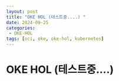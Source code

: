 ```yaml
---
layout: post
title: "OKE HOL (테스트중....) "
date: 2024-09-25
categories:
 - OKE-HOL
tags: [oci, oke, oke-hol, kubernetes]
---
```


# OKE HOL (테스트중....)
